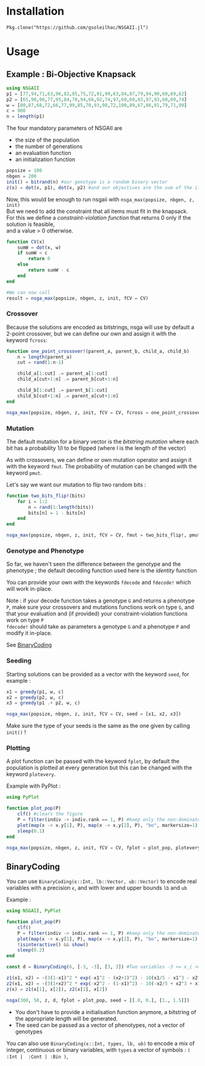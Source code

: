 # Installation

```
Pkg.clone("https://github.com/gsoleilhac/NSGAII.jl")
```

# Usage

## Example : Bi-Objective Knapsack

```julia
using NSGAII
p1 = [77,94,71,63,96,82,85,75,72,91,99,63,84,87,79,94,90,60,69,62]
p2 = [65,90,90,77,95,84,70,94,66,92,74,97,60,60,65,97,93,60,69,74]
w = [80,87,68,72,66,77,99,85,70,93,98,72,100,89,67,86,91,79,71,99]
c = 900
n = length(p1)
```

The four mandatory parameters of NSGAII are 
* the size of the population
* the number of generations
* an evaluation function
* an initialization function

```julia
popsize = 100
nbgen = 200
init() = bitrand(n) #our genotype is a random binary vector
z(x) = dot(x, p1), dot(x, p2) #and our objectives are the sum of the items we pick
```
Now, this would be enough to run nsgaii with
`nsga_max(popsize, nbgen, z, init)`  
But we need to add the constraint that all items must fit in the knapsack.  
For this we define a *constraint-violation function* that returns 0 only if the solution is feasible,  
and a value > 0 otherwise.

```julia
function CV(x)
    sumW = dot(x, w)
    if sumW < c
        return 0
    else
        return sumW - c
    end
end

#We can now call
result = nsga_max(popsize, nbgen, z, init, fCV = CV)
```

### Crossover

Because the solutions are encoded as bitstrings, nsga will use by default a 2-point crossover, but we can define our own and assign it with the keyword `fcross`:

```julia
function one_point_crossover!(parent_a, parent_b, child_a, child_b)
    n = length(parent_a)
    cut = rand(1:n-1)

    child_a[1:cut] .= parent_a[1:cut]
    child_a[cut+1:n] .= parent_b[cut+1:n]

    child_b[1:cut] .= parent_b[1:cut]
    child_b[cut+1:n] .= parent_a[cut+1:n]
end

nsga_max(popsize, nbgen, z, init, fCV = CV, fcross = one_point_crossover!)
```
### Mutation

The default mutation for a binary vector is the *bitstring mutation* where each bit has a probability 1/l to be flipped (where l is the length of the vector)

As with crossovers, we can define or own mutation operator and assign it with the keyword `fmut`. The probability of mutation can be changed with the keyword `pmut`.

Let's say we want our mutation to flip two random bits :

```julia
function two_bits_flip!(bits)
    for i = 1:2
        n = rand(1:length(bits))
        bits[n] = 1 - bits[n]
    end
end

nsga_max(popsize, nbgen, z, init, fCV = CV, fmut = two_bits_flip!, pmut = 0.2)
```

### Genotype and Phenotype

So far, we haven't seen the difference between the genotype and the phenotype ; the default decoding function used here is the *identity* function

You can provide your own with the keywords `fdecode` and `fdecode!` which will work in-place.

Note : if your decode function takes a genotype `G` and returns a phenotype `P`, make sure your crossovers and mutations functions work on type `G`, and that your evaluation and (if provided) your constraint-violation  functions work on type `P`  
`fdecode!` should take as parameters a genotype `G` and a phenotype `P` and modify it in-place.

See [BinaryCoding](https://github.com/gsoleilhac/NSGAII.jl#BinaryCoding)


### Seeding

Starting solutions can be provided as a vector with the keyword `seed`, for example : 

```julia
x1 = greedy(p1, w, c)
x2 = greedy(p2, w, c)
x3 = greedy(p1 .+ p2, w, c)

nsga_max(popsize, nbgen, z, init, fCV = CV, seed = [x1, x2, x3])
```

Make sure the type of your seeds is the same as the one given by calling `init()` !

### Plotting

A plot function can be passed with the keyword `fplot`, by default the population is plotted at every generation but this can be changed with the keyword `plotevery`.

Example with PyPlot : 
```julia
using PyPlot

function plot_pop(P)
    clf() #clears the figure
    P = filter(indiv -> indiv.rank == 1, P) #keep only the non-dominated solutions
    plot(map(x -> x.y[1], P), map(x -> x.y[2], P), "bo", markersize=1)
    sleep(0.1)
end

nsga_max(popsize, nbgen, z, init, fCV = CV, fplot = plot_pop, plotevery = 5)
```

## BinaryCoding

You can use `BinaryCoding(ϵ::Int, lb::Vector, ub::Vector)` to encode real variables with a precision `ϵ`, and with lower and upper bounds `lb` and `ub`

Example : 

```julia 
using NSGAII, PyPlot

function plot_pop(P)
    clf()
    P = filter(indiv -> indiv.rank == 1, P) #keep only the non-dominated solutions
    plot(map(x -> x.y[1], P), map(x -> x.y[2], P), "bo", markersize=1)
    !isinteractive() && show()
    sleep(0.2)
end

const d = BinaryCoding(6, [-3, -3], [3, 3]) #Two variables -3 <= x_i <= 3, encoded with a precision of 6 decimal places

z1(x1, x2) = -(3(1-x1)^2 * exp(-x1^2 - (x2+1)^2) - 10(x1/5 - x1^3 - x2^5) * exp(-x1^2-x2^2) -3exp(-(x1+2)^2 - x2^2) + 0.5(2x1 + x2))
z2(x1, x2) = -(3(1+x2)^2 * exp(-x2^2 - (1-x1)^2) - 10(-x2/5 + x2^3 + x1^5) * exp(-x1^2-x2^2) - 3exp(-(2-x2)^2 - x1^2))
z(x) = z1(x[1], x[2]), z2(x[1], x[2])

nsga(300, 50, z, d, fplot = plot_pop, seed = [[.0, 0.], [1., 1.5]])
```

* You don't have to provide a initialisation function anymore, a bitstring of the appropriate length will be generated.
* The seed can be passed as a vector of phenotypes, not a vector of genotypes

You can also use `BinaryCoding(ϵ::Int, types, lb, ub)` to encode a mix of integer, continuous or binary variables, with `types` a vector of symbols : `( :Int |  :Cont | :Bin )`, 
